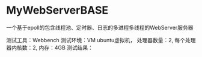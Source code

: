 # MyWebServerBASE
一个基于epoll的包含线程池、定时器、日志的多进程多线程的WebServer服务器

测试工具：Webbench
测试环境：VM ubuntu虚拟机， 处理器数量：2, 每个处理器内核数：2, 内存：4GB
测试结果：
